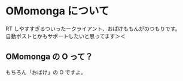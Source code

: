 OMomonga について
==============================================

RT しやすすぎるついったークライアント、おばけももんがのつもりです。  
自動ポストとかもサポートしたいと思ってます＞＜

## OMomonga の O って？

もちろん「おばけ」の O ですよ。
